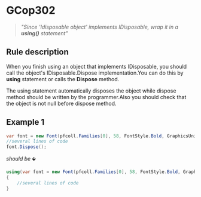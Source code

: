 ﻿# GCop302

> *"Since 'Idisposable object' implements IDisposable, wrap it in a **using()** statement"*


## Rule description
When you finish using an object that implements IDisposable, you should call the object's IDisposable.Dispose implementation.You can do this by **using** statement or calls the **Dispose** method.

The using statement automatically disposes the object while dispose method should be written by the programmer.Also you should check that the object is not null before dispose method.

## Example 1
```csharp
var font = new Font(pfcoll.Families[0], 58, FontStyle.Bold, GraphicsUnit.Pixel);
//several lines of code
font.Dispose();
```
*should be* 🡻

```csharp
using(var font = new Font(pfcoll.Families[0], 58, FontStyle.Bold, GraphicsUnit.Pixel))
{
    //several lines of code
}

```
